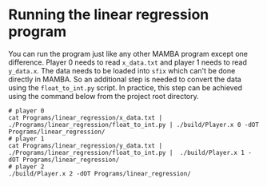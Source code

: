 # Running the linear regression program
You can run the program just like any other MAMBA program except one difference.
Player 0 needs to read `x_data.txt` and player 1 needs to read `y_data.x`.
The data needs to be loaded into `sfix` which can't be done directly in MAMBA.
So an additional step is needed to convert the data using the `float_to_int.py` script.
In practice, this step can be achieved using the command below from the project root directory.
```
# player 0
cat Programs/linear_regression/x_data.txt | ./Programs/linear_regression/float_to_int.py | ./build/Player.x 0 -dOT Programs/linear_regression/
# player 1
cat Programs/linear_regression/y_data.txt | ./Programs/linear_regression/float_to_int.py |  ./build/Player.x 1 -dOT Programs/linear_regression/
# player 2
./build/Player.x 2 -dOT Programs/linear_regression/
```

